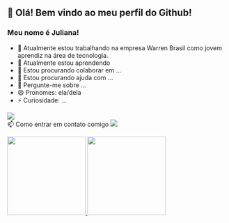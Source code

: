 ## 👋 Olá! Bem vindo ao meu perfil do Github!
### Meu nome é Juliana!

- 🔭 Atualmente estou trabalhando na empresa Warren Brasil como jovem aprendiz na área de tecnologia.
- 🌱 Atualmente estou aprendendo
- 👯 Estou procurando colaborar em ...
- 🤔 Estou procurando ajuda com ...
- 💬 Pergunte-me sobre ...
- 😄 Pronomes: ela/dela
- ⚡ Curiosidade: ...

<a href="[https://www.linkedin.com/in/seu-usuário-linkedln-aqui](https://www.linkedin.com/in/julianahkolmar/)" target="_blank"><img src="https://img.shields.io/badge/-LinkedIn-%230077B5?style=for-the-badge&logo=linkedin&logoColor=white" target="_blank"></a>  
📫 Como entrar em contato comigo <a href = "mailto:julianakolmar@gmail.com"><img src="https://img.shields.io/badge/Gmail-D14836?style=for-the-badge&logo=gmail&logoColor=white" target="_blank"></a>

<div>
<a href="https://github.com/julianahkolmar">
<img height="180em" src="https://github-readme-stats.vercel.app/api/top-langs/?username=julianahkolmar&layout=compact&langs_count=7&theme=dracula"/>
<img height="180em" src="https://github-readme-stats.vercel.app/api?username=julianahkolmar&show_icons=true&theme=dracula&include_all_commits=true&count_private=true"/>
</div>

